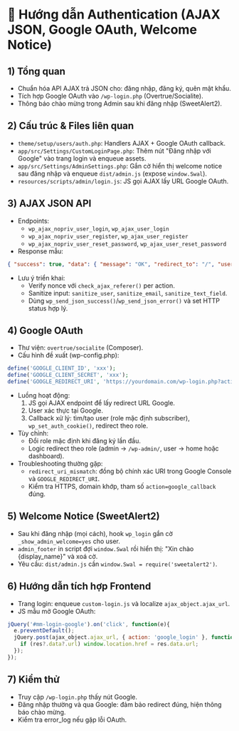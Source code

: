 # 🔐 Hướng dẫn Authentication (AJAX JSON, Google OAuth, Welcome Notice)

## 1) Tổng quan
- Chuẩn hóa API AJAX trả JSON cho: đăng nhập, đăng ký, quên mật khẩu.
- Tích hợp Google OAuth vào `/wp-login.php` (Overtrue/Socialite).
- Thông báo chào mừng trong Admin sau khi đăng nhập (SweetAlert2).

## 2) Cấu trúc & Files liên quan
- `theme/setup/users/auth.php`: Handlers AJAX + Google OAuth callback.
- `app/src/Settings/CustomLoginPage.php`: Thêm nút "Đăng nhập với Google" vào trang login và enqueue assets.
- `app/src/Settings/AdminSettings.php`: Gắn cờ hiển thị welcome notice sau đăng nhập và enqueue `dist/admin.js` (expose `window.Swal`).
- `resources/scripts/admin/login.js`: JS gọi AJAX lấy URL Google OAuth.

## 3) AJAX JSON API
- Endpoints:
  - `wp_ajax_nopriv_user_login`, `wp_ajax_user_login`
  - `wp_ajax_nopriv_user_register`, `wp_ajax_user_register`
  - `wp_ajax_nopriv_user_reset_password`, `wp_ajax_user_reset_password`
- Response mẫu:
```json
{ "success": true, "data": { "message": "OK", "redirect_to": "/", "user": {"id": 1} } }
```
- Lưu ý triển khai:
  - Verify nonce với `check_ajax_referer()` per action.
  - Sanitize input: `sanitize_user`, `sanitize_email`, `sanitize_text_field`.
  - Dùng `wp_send_json_success()`/`wp_send_json_error()` và set HTTP status hợp lý.

## 4) Google OAuth
- Thư viện: `overtrue/socialite` (Composer).
- Cấu hình đề xuất (wp-config.php):
```php
define('GOOGLE_CLIENT_ID', 'xxx');
define('GOOGLE_CLIENT_SECRET', 'xxx');
define('GOOGLE_REDIRECT_URI', 'https://yourdomain.com/wp-login.php?action=google_callback');
```
- Luồng hoạt động:
  1) JS gọi AJAX endpoint để lấy redirect URL Google.
  2) User xác thực tại Google.
  3) Callback xử lý: tìm/tạo user (role mặc định subscriber), `wp_set_auth_cookie()`, redirect theo role.
- Tùy chỉnh:
  - Đổi role mặc định khi đăng ký lần đầu.
  - Logic redirect theo role (admin → `/wp-admin/`, user → home hoặc dashboard).
- Troubleshooting thường gặp:
  - `redirect_uri_mismatch`: đồng bộ chính xác URI trong Google Console và `GOOGLE_REDIRECT_URI`.
  - Kiểm tra HTTPS, domain khớp, tham số `action=google_callback` đúng.

## 5) Welcome Notice (SweetAlert2)
- Sau khi đăng nhập (mọi cách), hook `wp_login` gắn cờ `_show_admin_welcome=yes` cho user.
- `admin_footer` in script đợi `window.Swal` rồi hiển thị: "Xin chào {display_name}" và xoá cờ.
- Yêu cầu: `dist/admin.js` cần `window.Swal = require('sweetalert2')`.

## 6) Hướng dẫn tích hợp Frontend
- Trang login: enqueue `custom-login.js` và localize `ajax_object.ajax_url`.
- JS mẫu mở Google OAuth:
```js
jQuery('#mm-login-google').on('click', function(e){
  e.preventDefault();
  jQuery.post(ajax_object.ajax_url, { action: 'google_login' }, function(res){
    if (res?.data?.url) window.location.href = res.data.url;
  });
});
```

## 7) Kiểm thử
- Truy cập `/wp-login.php` thấy nút Google.
- Đăng nhập thường và qua Google: đảm bảo redirect đúng, hiện thông báo chào mừng.
- Kiểm tra error_log nếu gặp lỗi OAuth.
